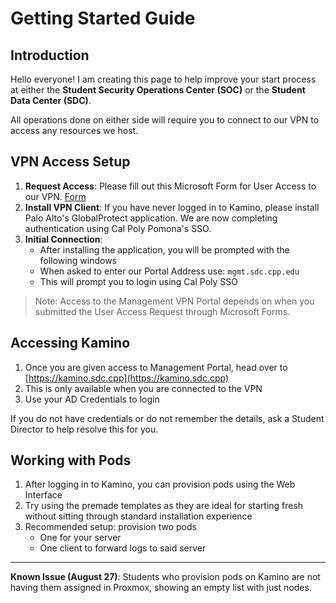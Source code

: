 # Getting Started Guide

## Introduction

Hello everyone! I am creating this page to help improve your start process at either the **Student Security Operations Center (SOC)** or the **Student Data Center (SDC)**.

All operations done on either side will require you to connect to our VPN to access any resources we host.

## VPN Access Setup

1. **Request Access**: Please fill out this Microsoft Form for User Access to our VPN. [Form](https://forms.cloud.microsoft/r/5BtvPPTJku)
2. **Install VPN Client**: If you have never logged in to Kamino, please install Palo Alto's GlobalProtect application. We are now completing authentication using Cal Poly Pomona's SSO.
3. **Initial Connection**:
   - After installing the application, you will be prompted with the following windows <insert pictures i forgot lol>
   - When asked to enter our Portal Address use: `mgmt.sdc.cpp.edu`
   - This will prompt you to login using Cal Poly SSO

> Note: Access to the Management VPN Portal depends on when you submitted the User Access Request through Microsoft Forms.

## Accessing Kamino

1. Once you are given access to Management Portal, head over to [https://kamino.sdc.cpp](https://kamino.sdc.cpp)
2. This is only available when you are connected to the VPN
3. Use your AD Credentials to login

If you do not have credentials or do not remember the details, ask a Student Director to help resolve this for you.

## Working with Pods

1. After logging in to Kamino, you can provision pods using the Web Interface
2. Try using the premade templates as they are ideal for starting fresh without sitting through standard installation experience
3. Recommended setup: provision two pods
   - One for your server
   - One client to forward logs to said server

---

**Known Issue (August 27)**: Students who provision pods on Kamino are not having them assigned in Proxmox, showing an empty list with just nodes.